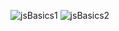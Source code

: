 
![jsBasics1](https://user-images.githubusercontent.com/83718464/119009947-3d13f480-b9b1-11eb-8c66-ba2c5a7ed67b.PNG)
![jsBasics2](https://user-images.githubusercontent.com/83718464/119010210-72204700-b9b1-11eb-8e1c-02343ef22c54.PNG)

